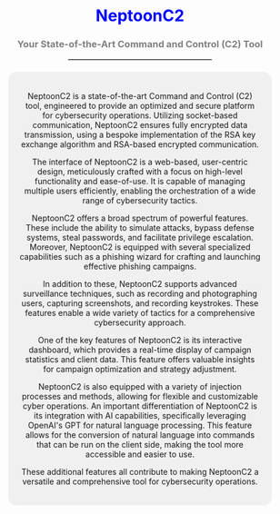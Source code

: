 <div align="center">

# <span style="color:blue">NeptoonC2</span>

### <span style="color:gray">Your State-of-the-Art Command and Control (C2) Tool</span>

<hr style="width:50%;border:1px solid #d3d3d3">

<div style="margin: 20px; padding: 20px; background-color: #f0f0f0; border-radius: 15px;">

NeptoonC2 is a state-of-the-art Command and Control (C2) tool, engineered to provide an optimized and secure platform for cybersecurity operations. Utilizing socket-based communication, NeptoonC2 ensures fully encrypted data transmission, using a bespoke implementation of the RSA key exchange algorithm and RSA-based encrypted communication.

The interface of NeptoonC2 is a web-based, user-centric design, meticulously crafted with a focus on high-level functionality and ease-of-use. It is capable of managing multiple users efficiently, enabling the orchestration of a wide range of cybersecurity tactics.

NeptoonC2 offers a broad spectrum of powerful features. These include the ability to simulate attacks, bypass defense systems, steal passwords, and facilitate privilege escalation. Moreover, NeptoonC2 is equipped with several specialized capabilities such as a phishing wizard for crafting and launching effective phishing campaigns.

In addition to these, NeptoonC2 supports advanced surveillance techniques, such as recording and photographing users, capturing screenshots, and recording keystrokes. These features enable a wide variety of tactics for a comprehensive cybersecurity approach.

One of the key features of NeptoonC2 is its interactive dashboard, which provides a real-time display of campaign statistics and client data. This feature offers valuable insights for campaign optimization and strategy adjustment.

NeptoonC2 is also equipped with a variety of injection processes and methods, allowing for flexible and customizable cyber operations. An important differentiation of NeptoonC2 is its integration with AI capabilities, specifically leveraging OpenAI's GPT for natural language processing. This feature allows for the conversion of natural language into commands that can be run on the client side, making the tool more accessible and easier to use.

These additional features all contribute to making NeptoonC2 a versatile and comprehensive tool for cybersecurity operations.

</div>

</div>
